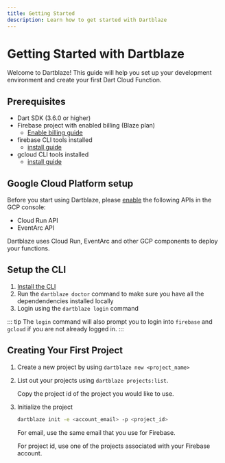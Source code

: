 ```yaml
---
title: Getting Started
description: Learn how to get started with Dartblaze
---
```


# Getting Started with Dartblaze

Welcome to Dartblaze! This guide will help you set up your development environment and create your first Dart Cloud Function.

## Prerequisites

- Dart SDK (3.6.0 or higher)
- Firebase project with enabled billing (Blaze plan)
  - [Enable billing guide](https://docs.firerun.io/getting-started/upgrading-from-the-firebase-spark-plan-to-the-blaze-plan-tled)
- firebase CLI tools installed
  - [install guide](https://firebase.google.com/docs/cli#install_the_firebase_cli)
- gcloud CLI tools installed
  - [install guide](https://cloud.google.com/sdk/docs/install)

## Google Cloud Platform setup

Before you start using Dartblaze, please [enable](https://cloud.google.com/apis/docs/getting-started#enabling_apis) the following APIs in the GCP console:
- Cloud Run API
- EventArc API

Dartblaze uses Cloud Run, EventArc and other GCP components to deploy your functions.

## Setup the CLI

1. [Install the CLI](../cli.md#installation)
2. Run the `dartblaze doctor` command to make sure you have all the dependendencies installed locally
3. Login using the `dartblaze login` command


::: tip
The `login` command will also prompt you to login into `firebase` and `gcloud` if you are not already logged in.
:::
   

## Creating Your First Project

1. Create a new project by using `dartblaze new <project_name>`

2. List out your projects using `dartblaze projects:list`.
  
    Copy the project id of the project you would like to use.

3. Initialize the project

    ```bash
    dartblaze init -e <account_email> -p <project_id> 
    ```

    For email, use the same email that you use for Firebase.
    
    For project id, use one of the projects associated with your Firebase account.